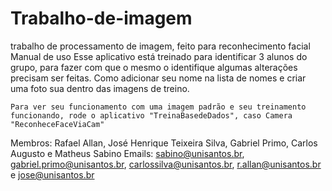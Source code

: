 # Trabalho-de-imagem
trabalho de processamento de imagem, feito para reconhecimento facial
Manual de uso
    Esse aplicativo está treinado para identificar 3 alunos do grupo, para fazer com que o mesmo o identifique algumas alterações precisam ser feitas. Como adicionar seu nome na lista de nomes e criar uma foto sua dentro das imagens de treino.

    Para ver seu funcionamento com uma imagem padrão e seu treinamento funcionando, rode o aplicativo "TreinaBasedeDados", caso Camera "ReconheceFaceViaCam"


Membros: Rafael Allan, José Henrique Teixeira Silva, Gabriel Primo, Carlos Augusto e Matheus Sabino
Emails: sabino@unisantos.br, gabriel.primo@unisantos.br, carlossilva@unisantos.br, r.allan@unisantos.br e jose@unisantos.br
